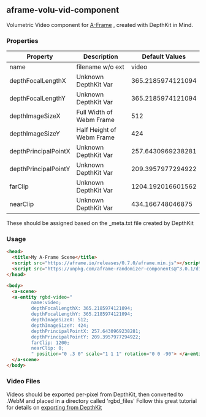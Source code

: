 ## aframe-volu-vid-component

Volumetric Video component for [A-Frame](https://aframe.io) , created with DepthKit in Mind.

### Properties

| Property              | Description               | Default Values    |
|-----------------------|---------------------------|-------------------|
| name                  | filename w/o ext          | video             |
| depthFocalLengthX     | Unknown DepthKit Var      | 365.2185974121094 |
| depthFocalLengthY     | Unknown DepthKit Var      | 365.2185974121094 |
| depthImageSizeX       | Full Width of Webm Frame  | 512               |
| depthImageSizeY       | Half Height of Webm Frame | 424               |
| depthPrincipalPointX  | Unknown DepthKit Var      | 257.6430969238281 |
| depthPrincipalPointY  | Unknown DepthKit Var      | 209.3957977294922 |
| farClip               | Unknown DepthKit Var      | 1204.192016601562 |
| nearClip              | Unknown DepthKit Var      | 434.166748046875  |

These should be assigned based on the _meta.txt file created by DepthKit

### Usage

```html
<head>
  <title>My A-Frame Scene</title>
  <script src="https://aframe.io/releases/0.7.0/aframe.min.js"></script>
  <script src="https://unpkg.com/aframe-randomizer-components@^3.0.1/dist/aframe-randomizer-components.min.js"></script>
</head>

<body>
  <a-scene>
  <a-entity rgbd-video="
         name:video;
         depthFocalLengthX: 365.2185974121094;
         depthFocalLengthY: 365.2185974121094;
         depthImageSizeX: 512;
         depthImageSizeY: 424;
         depthPrincipalPointX: 257.6430969238281;
         depthPrincipalPointY: 209.3957977294922;
         farClip: 1200;
         nearClip: 0;
         " position="0 .3 0" scale="1 1 1" rotation="0 0 -90"> </a-entity>
  </a-scene>
</body>
```
### Video Files
Videos should be exported per-pixel from DepthKit, then converted to .WebM and placed in a directory called 'rgbd_files' 
Follow this great tutorial for details on [exporting from DepthKit](https://vimeo.com/123520067)
